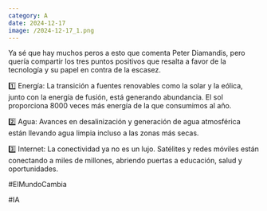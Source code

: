 ```yaml
--- 
category: A 
date: 2024-12-17 
image: /2024-12-17_1.png 
--- 
```


Ya sé que hay muchos peros a esto que comenta Peter Diamandis, pero quería compartir los tres puntos positivos que resalta a favor de la tecnología y su papel en contra de la escasez.

1️⃣ Energía: La transición a fuentes renovables como la solar y la eólica, junto con la energía de fusión, está generando abundancia. El sol proporciona 8000 veces más energía de la que consumimos al año.

2️⃣ Agua: Avances en desalinización y generación de agua atmosférica están llevando agua limpia incluso a las zonas más secas.

3️⃣ Internet: La conectividad ya no es un lujo. Satélites y redes móviles están conectando a miles de millones, abriendo puertas a educación, salud y oportunidades.

#ElMundoCambia

#IA